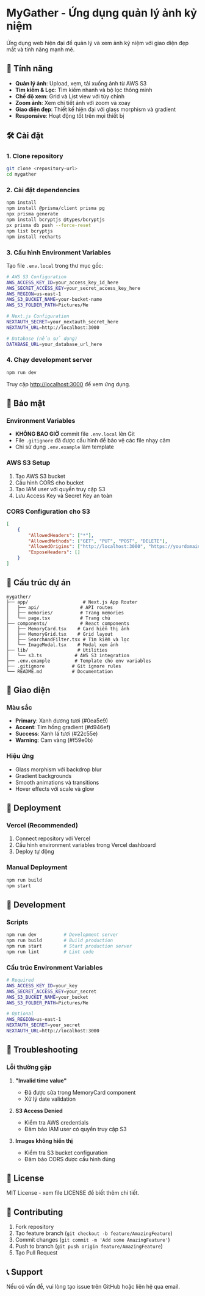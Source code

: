 # MyGather - Ứng dụng quản lý ảnh kỷ niệm

Ứng dụng web hiện đại để quản lý và xem ảnh kỷ niệm với giao diện đẹp mắt và tính năng mạnh mẽ.

## 🚀 Tính năng

- **Quản lý ảnh**: Upload, xem, tải xuống ảnh từ AWS S3
- **Tìm kiếm & Lọc**: Tìm kiếm nhanh và bộ lọc thông minh
- **Chế độ xem**: Grid và List view với tùy chỉnh
- **Zoom ảnh**: Xem chi tiết ảnh với zoom và xoay
- **Giao diện đẹp**: Thiết kế hiện đại với glass morphism và gradient
- **Responsive**: Hoạt động tốt trên mọi thiết bị

## 🛠️ Cài đặt

### 1. Clone repository
```bash
git clone <repository-url>
cd mygather
```

### 2. Cài đặt dependencies
```bash
npm install
npm install @prisma/client prisma pg
npx prisma generate
npm install bcryptjs @types/bcryptjs
px prisma db push --force-reset
npm list bcryptjs
npm install recharts
```


### 3. Cấu hình Environment Variables

Tạo file `.env.local` trong thư mục gốc:

```bash
# AWS S3 Configuration
AWS_ACCESS_KEY_ID=your_access_key_id_here
AWS_SECRET_ACCESS_KEY=your_secret_access_key_here
AWS_REGION=us-east-1
AWS_S3_BUCKET_NAME=your-bucket-name
AWS_S3_FOLDER_PATH=Pictures/Me

# Next.js Configuration
NEXTAUTH_SECRET=your_nextauth_secret_here
NEXTAUTH_URL=http://localhost:3000

# Database (nếu sử dụng)
DATABASE_URL=your_database_url_here
```

### 4. Chạy development server
```bash
npm run dev
```

Truy cập [http://localhost:3000](http://localhost:3000) để xem ứng dụng.

## 🔐 Bảo mật

### Environment Variables
- **KHÔNG BAO GIỜ** commit file `.env.local` lên Git
- File `.gitignore` đã được cấu hình để bảo vệ các file nhạy cảm
- Chỉ sử dụng `.env.example` làm template

### AWS S3 Setup
1. Tạo AWS S3 bucket
2. Cấu hình CORS cho bucket
3. Tạo IAM user với quyền truy cập S3
4. Lưu Access Key và Secret Key an toàn

### CORS Configuration cho S3
```json
[
    {
        "AllowedHeaders": ["*"],
        "AllowedMethods": ["GET", "PUT", "POST", "DELETE"],
        "AllowedOrigins": ["http://localhost:3000", "https://yourdomain.com"],
        "ExposeHeaders": []
    }
]
```

## 📁 Cấu trúc dự án

```
mygather/
├── app/                    # Next.js App Router
│   ├── api/               # API routes
│   ├── memories/          # Trang memories
│   └── page.tsx           # Trang chủ
├── components/            # React components
│   ├── MemoryCard.tsx    # Card hiển thị ảnh
│   ├── MemoryGrid.tsx    # Grid layout
│   ├── SearchAndFilter.tsx # Tìm kiếm và lọc
│   └── ImageModal.tsx    # Modal xem ảnh
├── lib/                  # Utilities
│   └── s3.ts            # AWS S3 integration
├── .env.example         # Template cho env variables
├── .gitignore          # Git ignore rules
└── README.md           # Documentation
```

## 🎨 Giao diện

### Màu sắc
- **Primary**: Xanh dương tươi (#0ea5e9)
- **Accent**: Tím hồng gradient (#d946ef)
- **Success**: Xanh lá tươi (#22c55e)
- **Warning**: Cam vàng (#f59e0b)

### Hiệu ứng
- Glass morphism với backdrop blur
- Gradient backgrounds
- Smooth animations và transitions
- Hover effects với scale và glow

## 🚀 Deployment

### Vercel (Recommended)
1. Connect repository với Vercel
2. Cấu hình environment variables trong Vercel dashboard
3. Deploy tự động

### Manual Deployment
```bash
npm run build
npm start
```

## 🔧 Development

### Scripts
```bash
npm run dev          # Development server
npm run build        # Build production
npm run start        # Start production server
npm run lint         # Lint code
```

### Cấu trúc Environment Variables
```bash
# Required
AWS_ACCESS_KEY_ID=your_key
AWS_SECRET_ACCESS_KEY=your_secret
AWS_S3_BUCKET_NAME=your_bucket
AWS_S3_FOLDER_PATH=Pictures/Me

# Optional
AWS_REGION=us-east-1
NEXTAUTH_SECRET=your_secret
NEXTAUTH_URL=http://localhost:3000
```

## 🐛 Troubleshooting

### Lỗi thường gặp

1. **"Invalid time value"**
   - Đã được sửa trong MemoryCard component
   - Xử lý date validation

2. **S3 Access Denied**
   - Kiểm tra AWS credentials
   - Đảm bảo IAM user có quyền truy cập S3

3. **Images không hiển thị**
   - Kiểm tra S3 bucket configuration
   - Đảm bảo CORS được cấu hình đúng

## 📝 License

MIT License - xem file LICENSE để biết thêm chi tiết.

## 🤝 Contributing

1. Fork repository
2. Tạo feature branch (`git checkout -b feature/AmazingFeature`)
3. Commit changes (`git commit -m 'Add some AmazingFeature'`)
4. Push to branch (`git push origin feature/AmazingFeature`)
5. Tạo Pull Request

## 📞 Support

Nếu có vấn đề, vui lòng tạo issue trên GitHub hoặc liên hệ qua email. 